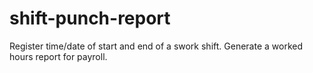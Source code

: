 # shift-punch-report
Register time/date of start and end of a swork shift. Generate a worked hours report for payroll.

